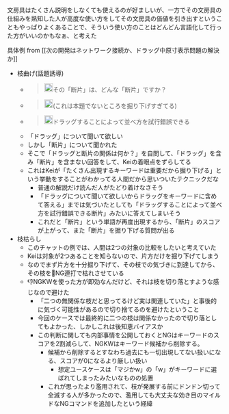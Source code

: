 
文房具はたくさん説明をしなくても使えるのが好ましいが、一方でその文房具の仕組みを熟知した人が高度な使い方をしてその文房具の価値を引き出すということもやっぱりよくあることで、そういう使い方のことはどんどん言語化して行った方がいいのかもなぁ、と考えた

具体例 from [[次の開発はネットワーク接続か、ドラッグ中原寸表示問題の解決か]]
- 枝曲げ(話題誘導)
    - > <img src='https://scrapbox.io/api/pages/nishio/nisbot/icon' alt='nisbot.icon' height="19.5"/>その「断片」は、どんな「断片」ですか？
    - > <img src='https://scrapbox.io/api/pages/nishio/nishio/icon' alt='nishio.icon' height="19.5"/>(これは本題でないところを掘り下げすぎてる)
    - > <img src='https://scrapbox.io/api/pages/nishio/nishio/icon' alt='nishio.icon' height="19.5"/>ドラッグすることによって並べ方を試行錯誤できる
    - 「ドラッグ」について聞いて欲しい
    - しかし「断片」について聞かれた
    - そこで「ドラッグと断片の関係は何か？」を自問して、「ドラッグ」を含み「断片」を含まない回答をして、Keiの着眼点をずらしてる
    - これはKeiが「たくさん出現するキーワードは重要だから掘り下げる」という挙動をすることがわかってる人間だから思いついたテクニックだな
        - 普通の解説だけ読んだ人がたどり着けなさそう
        - 「ドラッグについて聞いて欲しいからドラッグをキーワードに含めて答える」までは気づいたとしても「ドラッグすることによって並べ方を試行錯誤できる断片」みたいに答えてしまいそう
        - これだと「断片」という単語が再度出現するから、「断片」のスコアが上がって、また「断片」を掘り下げる質問が出る
- 枝枯らし
    - このチャットの例では、人間は2つの対象の比較をしたいと考えていた
    - Keiは対象が2つあることを知らないので、片方だけを掘り下げてしまう
    - なのでまず片方を十分掘り下げて、その枝での気づきに到達してから、その枝を🙁NG連打で枯れさせている
    - 👎NGKWを使った方が即効なんだけど、それは枝を切り落とすような感じなので避けた
        - 「二つの無関係な枝だと思ってるけど実は関連していた」と事後的に気づく可能性があるので切り捨てるのを避けたということ
        - 今回のケースでは最終的に二つの枝は関係なかったので切り落としてもよかった、しかしこれは後知恵バイアスか
        - この判断に関しても内部事情を公開しておくとNGはキーワードのスコアを2割減らして、NGKWはキーワード候補から削除する。
            - 候補から削除するとすなわち過去にも一切出現してない扱いになる、スコアが0になるより厳しい扱い
                - 想定ユースケースは「マジかw」の「w」がキーワードに選ばれてしまったみたいなものの処置
            - これが思ったより濫用されて、枝が発展する前にドンドン切って全滅する人が多かったので、濫用しても大丈夫な効き目のマイルドなNGコマンドを追加したという経緯
